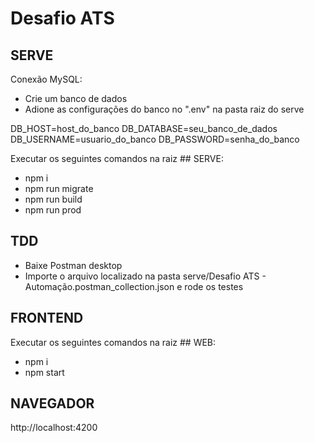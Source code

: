 # Desafio ATS

## SERVE

Conexão MySQL:
- Crie um banco de dados
- Adione as configurações do banco no ".env" na pasta raiz do serve

DB_HOST=host_do_banco
DB_DATABASE=seu_banco_de_dados
DB_USERNAME=usuario_do_banco
DB_PASSWORD=senha_do_banco

Executar os seguintes comandos na raiz ## SERVE:
- npm i
- npm run migrate
- npm run build
- npm run prod

## TDD
- Baixe Postman desktop
- Importe o arquivo localizado na pasta serve/Desafio ATS - Automação.postman_collection.json e rode os testes

## FRONTEND

Executar os seguintes comandos na raiz ## WEB:
- npm i
- npm start

## NAVEGADOR
http://localhost:4200
